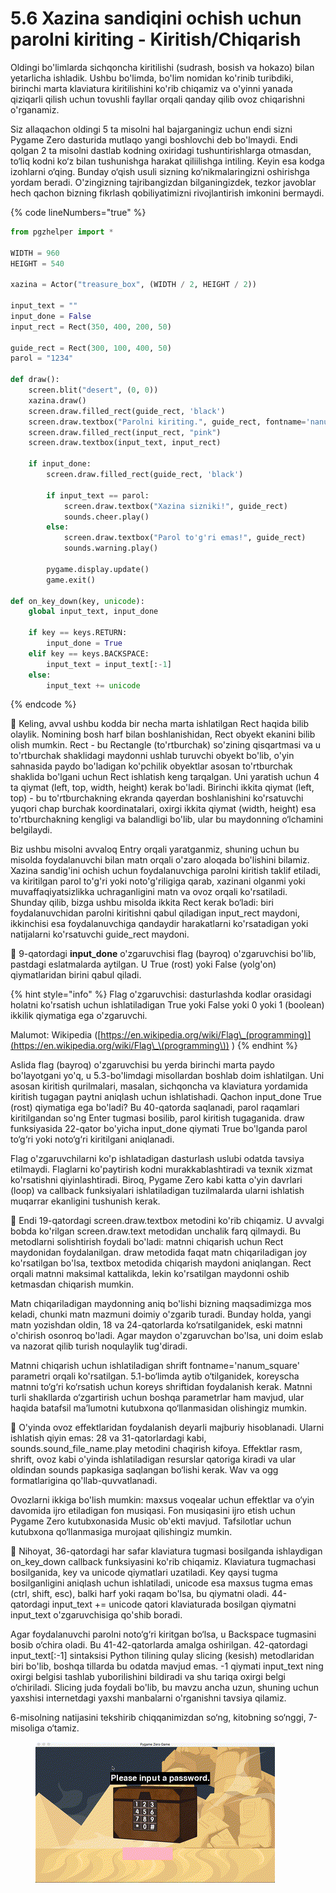 # 5.6 Xazina sandiqini ochish uchun parolni kiriting - Kiritish/Chiqarish

Oldingi bo'limlarda sichqoncha kiritilishi (sudrash, bosish va hokazo) bilan yetarlicha ishladik. Ushbu bo'limda, bo'lim nomidan ko'rinib turibdiki, birinchi marta klaviatura kiritilishini ko'rib chiqamiz va o'yinni yanada qiziqarli qilish uchun tovushli fayllar orqali qanday qilib ovoz chiqarishni o'rganamiz.

Siz allaqachon oldingi 5 ta misolni hal bajarganingiz uchun endi sizni Pygame Zero dasturida mutlaqo yangi boshlovchi deb bo'lmaydi. Endi qolgan 2 ta misolni dastlab kodning oxiridagi tushuntirishlarga otmasdan, to‘liq kodni ko‘z bilan tushunishga harakat qiliilishga intiling. Keyin esa kodga izohlarni o‘qing. Bunday o‘qish usuli sizning ko‘nikmalaringizni oshirishga yordam beradi. O'zingizning tajribangizdan bilganingizdek, tezkor javoblar hech qachon bizning fikrlash qobiliyatimizni rivojlantirish imkonini bermaydi.

{% code lineNumbers="true" %}
```python
from pgzhelper import *

WIDTH = 960
HEIGHT = 540

xazina = Actor("treasure_box", (WIDTH / 2, HEIGHT / 2))

input_text = ""
input_done = False
input_rect = Rect(350, 400, 200, 50)

guide_rect = Rect(300, 100, 400, 50)
parol = "1234"

def draw():
    screen.blit("desert", (0, 0))
    xazina.draw()
    screen.draw.filled_rect(guide_rect, 'black')
    screen.draw.textbox("Parolni kiriting.", guide_rect, fontname='nanum_square')
    screen.draw.filled_rect(input_rect, "pink")
    screen.draw.textbox(input_text, input_rect)

    if input_done:
        screen.draw.filled_rect(guide_rect, 'black')

        if input_text == parol:
            screen.draw.textbox("Xazina sizniki!", guide_rect)
            sounds.cheer.play()
        else:
            screen.draw.textbox("Parol to'g'ri emas!", guide_rect)
            sounds.warning.play()

        pygame.display.update()
        game.exit()

def on_key_down(key, unicode):
    global input_text, input_done

    if key == keys.RETURN:
        input_done = True
    elif key == keys.BACKSPACE:
        input_text = input_text[:-1]
    else:
        input_text += unicode
```
{% endcode %}

🔢 Keling, avval ushbu kodda bir necha marta ishlatilgan Rect haqida bilib olaylik. Nomining bosh harf bilan boshlanishidan, Rect obyekt ekanini bilib olish mumkin. Rect - bu Rectangle (to'rtburchak) so'zining qisqartmasi va u to'rtburchak shaklidagi maydonni ushlab turuvchi obyekt bo'lib, o'yin sahnasida paydo bo'ladigan ko'pchilik obyektlar asosan to'rtburchak shaklida bo'lgani uchun Rect ishlatish keng tarqalgan. Uni yaratish uchun 4 ta qiymat (left, top, width, height) kerak bo'ladi. Birinchi ikkita qiymat (left, top) - bu to'rtburchakning ekranda qayerdan boshlanishini ko'rsatuvchi yuqori chap burchak koordinatalari, oxirgi ikkita qiymat (width, height) esa to'rtburchakning kengligi va balandligi bo'lib, ular bu maydonning o‘lchamini belgilaydi.

Biz ushbu misolni avvaloq Entry orqali yaratganmiz, shuning uchun bu misolda foydalanuvchi bilan matn orqali o'zaro aloqada bo'lishini bilamiz. Xazina sandig'ini ochish uchun foydalanuvchiga parolni kiritish taklif etiladi, va kiritilgan parol to'g'ri yoki noto'g'riligiga qarab, xazinani olganmi yoki muvaffaqiyatsizlikka uchraganligini matn va ovoz orqali ko'rsatiladi. Shunday qilib, bizga ushbu misolda ikkita Rect kerak bo‘ladi: biri foydalanuvchidan parolni kiritishni qabul qiladigan input\_rect maydoni, ikkinchisi esa foydalanuvchiga qandaydir harakatlarni ko'rsatadigan yoki natijalarni ko'rsatuvchi guide\_rect maydoni.

🔢 9-qatordagi **input\_done** o'zgaruvchisi flag (bayroq) o'zgaruvchisi bo'lib, pastdagi eslatmalarda aytilgan. U True (rost) yoki False (yolg'on) qiymatlaridan birini qabul qiladi.

{% hint style="info" %}
Flag o'zgaruvchisi: dasturlashda kodlar orasidagi holatni ko'rsatish uchun ishlatiladigan True yoki False yoki 0 yoki 1 (boolean) ikkilik qiymatiga ega o'zgaruvchi.

Malumot: Wikipedia ([https://en.wikipedia.org/wiki/Flag\_(programming)](https://en.wikipedia.org/wiki/Flag\_\(programming\)) )
{% endhint %}

Aslida flag (bayroq) o'zgaruvchisi bu yerda birinchi marta paydo bo'layotgani yo'q, u 5.3-bo'limdagi misollardan boshlab doim ishlatilgan. Uni asosan kiritish qurilmalari, masalan, sichqoncha va klaviatura yordamida kiritish tugagan paytni aniqlash uchun ishlatishadi. Qachon input\_done True (rost) qiymatiga ega bo'ladi? Bu 40-qatorda saqlanadi, parol raqamlari kiritilgandan so'ng Enter tugmasi bosilib, parol kiritish tugaganida. draw funksiyasida 22-qator bo'yicha input\_done qiymati True bo'lganda parol to‘g‘ri yoki noto‘g‘ri kiritilgani aniqlanadi.

Flag o'zgaruvchilarni ko'p ishlatadigan dasturlash uslubi odatda tavsiya etilmaydi. Flaglarni ko'paytirish kodni murakkablashtiradi va texnik xizmat ko'rsatishni qiyinlashtiradi. Biroq, Pygame Zero kabi katta o'yin davrlari (loop) va callback funksiyalari ishlatiladigan tuzilmalarda ularni ishlatish muqarrar ekanligini tushunish kerak.

🔢 Endi 19-qatordagi screen.draw.textbox metodini ko'rib chiqamiz. U avvalgi bobda ko'rilgan screen.draw.text metodidan unchalik farq qilmaydi. Bu metodlarni solishtirish foydali bo'ladi: matnni chiqarish uchun Rect maydonidan foydalanilgan. draw metodida faqat matn chiqariladigan joy ko'rsatilgan bo'lsa, textbox metodida chiqarish maydoni aniqlangan. Rect orqali matnni maksimal kattalikda, lekin ko'rsatilgan maydonni oshib ketmasdan chiqarish mumkin.

Matn chiqariladigan maydonning aniq bo'lishi bizning maqsadimizga mos keladi, chunki matn mazmuni doimiy o'zgarib turadi. Bunday holda, yangi matn yozishdan oldin, 18 va 24-qatorlarda ko‘rsatilganidek, eski matnni o'chirish osonroq bo'ladi. Agar maydon o'zgaruvchan bo'lsa, uni doim eslab va nazorat qilib turish noqulaylik tug'diradi.

Matnni chiqarish uchun ishlatiladigan shrift fontname='nanum\_square' parametri orqali ko'rsatilgan. 5.1-bo‘limda aytib o‘tilganidek, koreyscha matnni to‘g‘ri ko‘rsatish uchun koreys shriftidan foydalanish kerak. Matnni turli shakllarda o‘zgartirish uchun boshqa parametrlar ham mavjud, ular haqida batafsil ma’lumotni kutubxona qo‘llanmasidan olishingiz mumkin.

🔢 O'yinda ovoz effektlaridan foydalanish deyarli majburiy hisoblanadi. Ularni ishlatish qiyin emas: 28 va 31-qatorlardagi kabi, sounds.sound\_file\_name.play metodini chaqirish kifoya. Effektlar rasm, shrift, ovoz kabi o'yinda ishlatiladigan resurslar qatoriga kiradi va ular oldindan sounds papkasiga saqlangan bo‘lishi kerak. Wav va ogg formatlarigina qo'llab-quvvatlanadi.

Ovozlarni ikkiga bo'lish mumkin: maxsus voqealar uchun effektlar va o‘yin davomida ijro etiladigan fon musiqasi. Fon musiqasini ijro etish uchun Pygame Zero kutubxonasida Music ob'ekti mavjud. Tafsilotlar uchun kutubxona qo‘llanmasiga murojaat qilishingiz mumkin.

🔢 Nihoyat, 36-qatordagi har safar klaviatura tugmasi bosilganda ishlaydigan on\_key\_down callback funksiyasini ko'rib chiqamiz. Klaviatura tugmachasi bosilganida, key va unicode qiymatlari uzatiladi. Key qaysi tugma bosilganligini aniqlash uchun ishlatiladi, unicode esa maxsus tugma emas (ctrl, shift, esc), balki harf yoki raqam bo'lsa, bu qiymatni oladi. 44-qatordagi input\_text += unicode qatori klaviaturada bosilgan qiymatni input\_text o'zgaruvchisiga qo'shib boradi.

Agar foydalanuvchi parolni noto‘g‘ri kiritgan bo‘lsa, u Backspace tugmasini bosib o‘chira oladi. Bu 41-42-qatorlarda amalga oshirilgan. 42-qatordagi input\_text\[:-1] sintaksisi Python tilining qulay slicing (kesish) metodlaridan biri bo'lib, boshqa tillarda bu odatda mavjud emas. -1 qiymati input\_text ning oxirgi belgisi tashlab yuborilishini bildiradi va shu tariqa oxirgi belgi o‘chiriladi. Slicing juda foydali bo'lib, bu mavzu ancha uzun, shuning uchun yaxshisi internetdagi yaxshi manbalarni o'rganishni tavsiya qilamiz.

6-misolning natijasini tekshirib chiqqanimizdan so‘ng, kitobning so‘nggi, 7-misoliga o‘tamiz.

<figure><img src="../.gitbook/assets/PassChess.gif" alt=""><figcaption></figcaption></figure>
